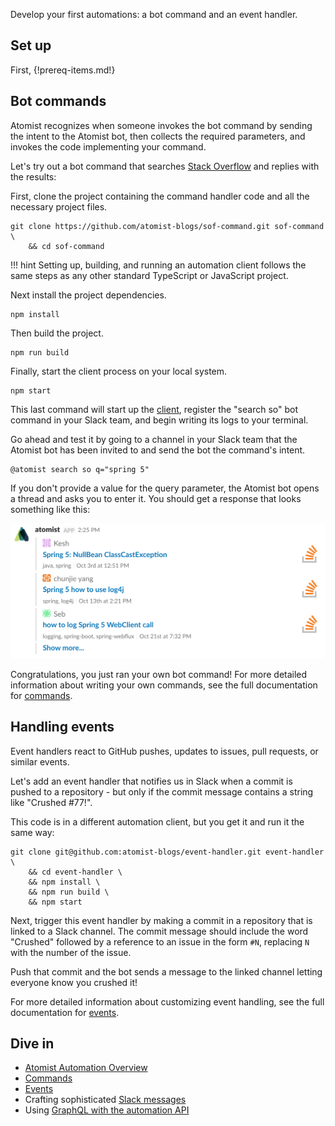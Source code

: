 Develop your first automations: a bot command and an event handler.

## Set up

First,
{!prereq-items.md!}

## Bot commands

Atomist recognizes when someone invokes the bot command by sending the
intent to the Atomist bot, then collects the required
parameters, and invokes the code implementing your command.

Let's try out a bot command that searches [Stack Overflow][so] and replies with the results:

First, clone the project containing the command handler code and all the
necessary project files.

```
git clone https://github.com/atomist-blogs/sof-command.git sof-command \
    && cd sof-command
```

!!! hint
    Setting up, building, and running an automation client follows
    the same steps as any other standard TypeScript or JavaScript
    project.

Next install the project dependencies.

```
npm install
```

Then build the project.

```
npm run build
```

Finally, start the client process on your local system.

```
npm start
```

This last command will start up the [client][client], register the "search so"
bot command in your Slack team, and begin writing its logs to your
terminal.

Go ahead and test it by going to a channel in your Slack team that the
Atomist bot has been invited to and send the bot the command's intent.

```
@atomist search so q="spring 5"
```

If you don't provide a value for the query parameter, the Atomist bot
opens a thread and asks you to enter it.  You should get a response
that looks something like this:

![Search Stack Overflow Results](img/search-so.png)

Congratulations, you just ran your own bot command!  For more
detailed information about writing your own commands, see the full documentation
for [commands][command].

[slack]: slack.md (Atomist Automation Slack Messages)
[so]: https://stackoverflow.com/ (Stack Overflow)
[ts]: https://www.typescriptlang.org/ (TypeScript)
[axios]: https://www.npmjs.com/package/axios (Axios HTTP Client)
[client]: client.md (Atomist Automation Client)

## Handling events

Event handlers react to GitHub pushes, updates to issues, pull
requests, or similar events.

Let's add an event handler that notifies us in Slack when a commit is pushed
to a repository - but only if the commit message contains
a string like "Crushed #77!".

This code is in a different automation client, but you get it and run it the same way:

```
git clone git@github.com:atomist-blogs/event-handler.git event-handler \
    && cd event-handler \
    && npm install \
    && npm run build \
    && npm start
```

Next, trigger this event handler by making a commit in a repository
that is linked to a Slack channel. The commit message should include
the word "Crushed" followed by a reference to an issue in the form
`#N`, replacing `N` with the number of the issue.

Push that commit and the bot sends a message to the linked channel
letting everyone know you crushed it!

For more detailed information about customizing event handling, see the full documentation
for [events][event].

## Dive in

-   [Atomist Automation Overview][overview]
-   [Commands][command]
-   [Events][event]
-   Crafting sophisticated [Slack messages][slack]
-   Using [GraphQL with the automation API][graphql-api]

[overview]: index.md (Atomist Automation Overview)
[command]: commands.md (Atomist Command Automations)
[event]: events.md (Atomist Event Automations)
[graphql-api]: graphql.md (Atomist Automation GraphQL)
